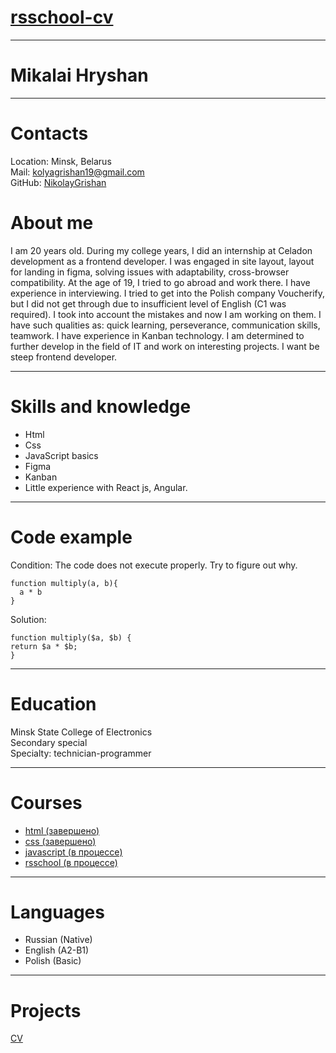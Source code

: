 # [rsschool-cv](https://github.com/NikolayGrishan/rsschool-cv/blob/gh-pages/cv.md) 
***
# Mikalai Hryshan
***
# Contacts
  Location: Minsk, Belarus  
  Mail: kolyagrishan19@gmail.com  
  GitHub: [NikolayGrishan](https://github.com/NikolayGrishan)

# About me
I am 20 years old. During my college years, I did an internship at Celadon development as a frontend developer. I was engaged in site layout, layout for landing in figma, solving issues with adaptability, cross-browser compatibility. At the age of 19, I tried to go abroad and work there. I have experience in interviewing. I tried to get into the Polish company Voucherify, but I did not get through due to insufficient level of English (C1 was required). I took into account the mistakes and now I am working on them. I have such qualities as: quick learning, perseverance, communication skills, teamwork. I have experience in Kanban technology. I am determined to further develop in the field of IT and work on interesting projects. I want be steep frontend developer. 
***
# Skills and knowledge
- Html
- Css
- JavaScript basics
- Figma
- Kanban
- Little experience with React js, Angular.
***
# Code example
Condition: The code does not execute properly. Try to figure out why.
```
function multiply(a, b){
  a * b
}
```
Solution:
```
function multiply($a, $b) {
return $a * $b;
}
```
***
# Education
Minsk State College of Electronics  
Secondary special  
Specialty: technician-programmer
***
# Courses
- [html (завершено)](https://ru.code-basics.com/languages/html)
- [css (завершено)](https://ru.code-basics.com/languages/css)
- [javascript (в процессе)](https://learn.javascript.ru/)
- [rsschool (в процессе)](https://app.rs.school/)
***
# Languages
- Russian (Native)
- English (A2-B1)
- Polish (Basic)
***
# Projects
[CV](https://github.com/NikolayGrishan/rsschool-cv/blob/gh-pages/cv.md) 